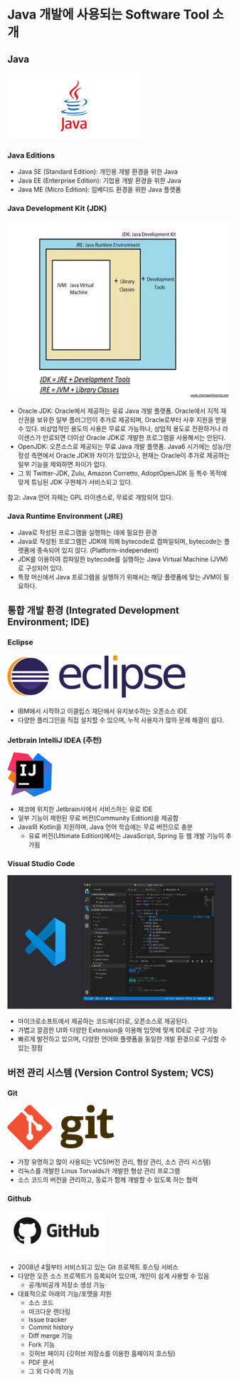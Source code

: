 # Java 개발에 사용되는 Software Tool 소개

## Java

<img src="img/1.png" height="150"></img>

### Java Editions

- Java SE (Standard Edition): 개인용 개발 환경을 위한 Java
- Java EE (Enterprise Edition): 기업용 개발 환경을 위한 Java
- Java ME (Micro Edition): 임베디드 환경을 위한 Java 플랫폼

### Java Development Kit (JDK)

<img src="img/2.png" height="400"></img>

- Oracle JDK: Oracle에서 제공하는 유료 Java 개발 플랫폼. Oracle에서 지적 재산권을 보유한 일부 플러그인이 추가로 제공되며, Oracle로부터 사후 지원을 받을 수 있다. 비상업적인 용도의 사용은 무료로 가능하나, 상업적 용도로 전환하거나 라이센스가 만료되면 더이상 Oracle JDK로 개발한 프로그램을 사용해서는 안된다.
- OpenJDK: 오픈소스로 제공되는 무료 Java 개발 플랫폼. Java6 시기에는 성능/안정성 측면에서 Oracle JDK와 차이가 있었으나, 현재는 Oracle이 추가로 제공하는 일부 기능을 제외하면 차이가 없다.
- 그 외 Twitter-JDK, Zulu, Amazon Corretto, AdoptOpenJDK 등 특수 목적에 맞게 튜닝된 JDK 구현체가 서비스되고 있다.

참고: Java 언어 자체는 GPL 라이센스로, 무료로 개방되어 있다.

### Java Runtime Environment (JRE)

- Java로 작성된 프로그램을 실행하는 데에 필요한 환경
- Java로 작성된 프로그램은 JDK에 의해 bytecode로 컴파일되며, bytecode는 플랫폼에 종속되어 있지 않다. (Platform-independent)
- JDK를 이용하여 컴파일한 bytecode를 실행하는 Java Virtual Machine (JVM)로 구성되어 있다.
- 특정 머신에서 Java 프로그램을 실행하기 위해서는 해당 플랫폼에 맞는 JVM이 필요하다.

## 통합 개발 환경 (Integrated Development Environment; IDE)

### Eclipse

<img src="img/3.png" height="100"></img>

- IBM에서 시작하고 이클립스 재단에서 유지보수하는 오픈소스 IDE
- 다양한 플러그인을 직접 설치할 수 있으며, 누적 사용자가 많아 문제 해결이 쉽다.

### Jetbrain IntelliJ IDEA (추천)

<img src="img/4.png" height="100"></img>

- 체코에 위치한 Jetbrain사에서 서비스하는 유료 IDE
- 일부 기능이 제한된 무료 버전(Community Edition)을 제공함
- Java와 Kotlin을 지원하며, Java 언어 학습에는 무료 버전으로 충분
  - 유료 버전(Ultimate Edition)에서는 JavaScript, Spring 등 웹 개발 기능이 추가됨

### Visual Studio Code

<img src="img/5.png" height="300"></img>

- 마이크로소프트에서 제공하는 코드에디터로, 오픈소스로 제공된다.
- 가볍고 깔끔한 UI와 다양한 Extension을 이용해 입맛에 맞게 IDE로 구성 가능
- 빠르게 발전하고 있으며, 다양한 언어와 플랫폼을 동일한 개발 환경으로 구성할 수 있는 장점

## 버전 관리 시스템 (Version Control System; VCS)

### Git

<img src="img/6.png" height="100"></img>

- 가장 유명하고 많이 사용되는 VCS(버전 관리, 형상 관리, 소스 관리 시스템)
- 리눅스를 개발한 Linus Torvalds가 개발한 형상 관리 프로그램
- 소스 코드의 버전을 관리하고, 동료가 함께 개발할 수 있도록 하는 협력

### Github

<img src="img/7.png" height="100"></img>

- 2008년 4월부터 서비스되고 있는 Git 프로젝트 호스팅 서비스
- 다양한 오픈 소스 프로젝트가 등록되어 있으며, 개인이 쉽게 사용할 수 있음
  - 공개/비공개 저장소 생성 가능
- 대표적으로 아래의 기능/포맷을 지원
  - 소스 코드
  - 마크다운 렌더링
  - Issue tracker
  - Commit history
  - Diff merge 기능
  - Fork 기능
  - 깃허브 페이지 (깃허브 저장소를 이용한 홈페이지 호스팅)
  - PDF 문서
  - 그 외 다수의 기능
